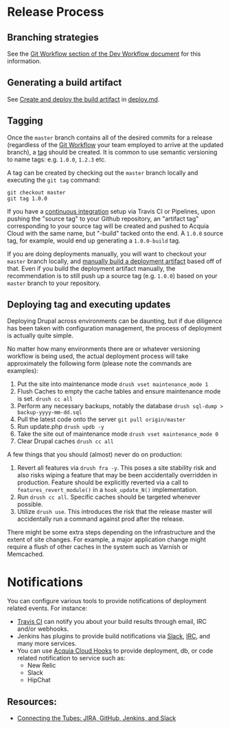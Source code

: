 # Release Process

## Branching strategies

See the [Git Workflow section of the Dev Workflow document](dev-workflow.md#git-workflow) for this information.

## Generating a build artifact

See [Create and deploy the build artifact](deploy.md#create-and-deploy-the-build-artifact) in [deploy.md](deploy.md).

## Tagging

Once the `master` branch contains all of the desired commits for a release (regardless of the [Git Workflow](dev-workflow.md#git-workflow) your team employed to arrive at the updated branch), a [tag](https://git-scm.com/book/en/v2/Git-Basics-Tagging) should be created. It is common to use semantic versioning to name tags: e.g. `1.0.0`, `1.2.3` etc.

A tag can be created by checking out the `master` branch locally and executing the `git tag` command:

```
git checkout master
git tag 1.0.0
```

If you have a [continuous integration](ci.md) setup via Travis CI or Pipelines, upon pushing the "source tag" to your Github repository, an "artifact tag" corresponding to your source tag will be created and pushed to Acquia Cloud with the same name, but "-build" tacked onto the end. A `1.0.0` source tag, for example, would end up generating a `1.0.0-build` tag.

If you are doing deployments manually, you will want to checkout your `master` branch locally, and [manually build a deployment artifact](deploy.md#creating-the-build-artifact) based off of that. Even if you build the deployment artifact manually, the recommendation is to still push up a source tag (e.g. `1.0.0`) based on your `master` branch to your repository.

## Deploying tag and executing updates

Deploying Drupal across environments can be daunting, but if due diligence has been taken with configuration management, the process of deployment is actually quite simple.

No matter how many environments there are or whatever versioning workflow is being used, the actual deployment process will take approximately the following form (please note the commands are examples):

1. Put the site into maintenance mode `drush vset maintenance_mode 1`   
2. Flush Caches to empty the cache tables and ensure maintenance mode is set. `drush cc all`   
3. Perform any necessary backups, notably the database `drush sql-dump > backup-yyyy-mm-dd.sql`   
4. Pull the latest code onto the server `git pull origin/master`   
5. Run update.php `drush updb -y`   
7. Take the site out of maintenance mode `drush vset maintenance_mode 0`   
8. Clear Drupal caches `drush cc all`   

A few things that you should (almost) never do on production:
1. Revert all features via `drush fra -y`. This poses a site stability risk and also risks wiping a feature that may be been accidentally overridden in production. Feature should be explicitly reverted via a call to `features_revert_module()` in a `hook_update_N()` implementation.
1. Run `drush cc all`. Specific caches should be targeted whenever possible.
1. Utilize `drush use`. This introduces the risk that the release master will accidentally run a command against prod after the release.

There might be some extra steps depending on the infrastructure and the extent of site changes. For example, a major application change might require a flush of other caches in the system such as Varnish or Memcached. 

# Notifications

You can configure various tools to provide notifications of deployment related events. For instance:

* [Travis CI](https://docs.travis-ci.com/user/notifications/) can notify you about your build results through email, IRC and/or webhooks.
* Jenkins has plugins to provide build notifications via [Slack](https://wiki.jenkins-ci.org/display/JENKINS/Slack+Plugin), [IRC](https://wiki.jenkins-ci.org/display/JENKINS/IRC+Plugin), and many more services.
* You can use [Acquia Cloud Hooks](https://docs.acquia.com/cloud/manage/cloud-hooks#animated) to provide deployment, db, or code related notification to service such as:
    * New Relic
    * Slack
    * HipChat

## Resources:

* [Connecting the Tubes: JIRA, GitHub, Jenkins, and Slack](https://dev.acquia.com/blog/connecting-tubes-jira-github-jenkins-and-slack)
